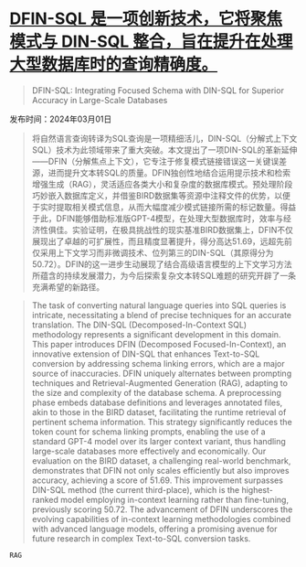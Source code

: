 # [DFIN-SQL 是一项创新技术，它将聚焦模式与 DIN-SQL 整合，旨在提升在处理大型数据库时的查询精确度。](https://arxiv.org/abs/2403.00872)

> DFIN-SQL: Integrating Focused Schema with DIN-SQL for Superior Accuracy in Large-Scale Databases

发布时间：2024年03月01日

> 将自然语言查询转译为SQL查询是一项精细活儿，DIN-SQL（分解式上下文SQL）技术为此领域带来了重大突破。本文提出了一项DIN-SQL的革新延伸——DFIN（分解焦点上下文），它专注于修复模式链接错误这一关键误差源，进而提升文本转SQL的质量。DFIN独创性地结合运用提示技术和检索增强生成（RAG），灵活适应各类大小和复杂度的数据库模式。预处理阶段巧妙嵌入数据库定义，并借鉴BIRD数据集等资源中注释文件的优势，以便于实时提取相关模式信息，从而大幅度减少模式链接所需的标记数量。得益于此，DFIN能够借助标准版GPT-4模型，在处理大型数据库时，效率与经济性俱佳。实验证明，在极具挑战性的现实基准BIRD数据集上，DFIN不仅展现出了卓越的可扩展性，而且精度显著提升，得分高达51.69，远超先前仅采用上下文学习而非微调技术、位列第三的DIN-SQL（其原得分为50.72）。DFIN的这一进步生动展现了结合高级语言模型的上下文学习方法所蕴含的持续发展潜力，为今后探索复杂文本转SQL难题的研究开辟了一条充满希望的新路径。

> The task of converting natural language queries into SQL queries is intricate, necessitating a blend of precise techniques for an accurate translation. The DIN-SQL (Decomposed-In-Context SQL) methodology represents a significant development in this domain. This paper introduces DFIN (Decomposed Focused-In-Context), an innovative extension of DIN-SQL that enhances Text-to-SQL conversion by addressing schema linking errors, which are a major source of inaccuracies. DFIN uniquely alternates between prompting techniques and Retrieval-Augmented Generation (RAG), adapting to the size and complexity of the database schema. A preprocessing phase embeds database definitions and leverages annotated files, akin to those in the BIRD dataset, facilitating the runtime retrieval of pertinent schema information. This strategy significantly reduces the token count for schema linking prompts, enabling the use of a standard GPT-4 model over its larger context variant, thus handling large-scale databases more effectively and economically. Our evaluation on the BIRD dataset, a challenging real-world benchmark, demonstrates that DFIN not only scales efficiently but also improves accuracy, achieving a score of 51.69. This improvement surpasses DIN-SQL method (the current third-place), which is the highest-ranked model employing in-context learning rather than fine-tuning, previously scoring 50.72. The advancement of DFIN underscores the evolving capabilities of in-context learning methodologies combined with advanced language models, offering a promising avenue for future research in complex Text-to-SQL conversion tasks.

`RAG`